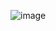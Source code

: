 ![image](https://user-images.githubusercontent.com/76823502/158533214-108204ab-6f56-4fbf-a1ae-b832c5614f82.png)
